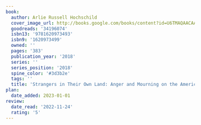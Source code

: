 ```yaml
---
book:
  author: Arlie Russell Hochschild
  cover_image_url: http://books.google.com/books/content?id=U6TMAQAACAAJ&printsec=frontcover&img=1&zoom=1&source=gbs_api
  goodreads: '34196074'
  isbn13: '9781620973493'
  isbn9: '1620973499'
  owned: ''
  pages: '383'
  publication_year: '2018'
  series: ''
  series_position: '2018'
  spine_color: '#3d3b2e'
  tags: ''
  title: 'Strangers in Their Own Land: Anger and Mourning on the American Right'
plan:
  date_added: 2023-01-01
review:
  date_read: '2022-11-24'
  rating: '5'
---
```

